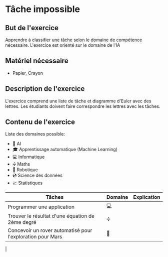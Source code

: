 # Tâche impossible
## But de l'exercice

Apprendre à classifier une tâche selon le domaine de compétence nécessaire. L'exercice est orienté sur le domaine de l'IA

## Matériel nécessaire

-   Papier, Crayon

## Description de l'exercice

L'exercice comprend une liste de tâche et diagramme d'Euler avec des lettres. Les étudiants doivent faire correspondre les lettres avec les tâches.

## Contenu de l'exercice

Liste des domaines possible:
- 🧠 AI
- 🎓 Apprentissage automatique (Machine Learning)
- 💻 Informatique
- ➗ Maths
- 🤖 Robotique
- 💿 Science des données
- 📈 Statistiques

| Tâches | Domaine | Explication |
| ------ | ------- | ----------- |
| Programmer une application | 💻 | |
| Trouver le résultat d'une équation de 2ème degré | ➗ | |
| Concevoir un rover automatisé pour l'exploration pour Mars | 🤖 | |
| 
<!--stackedit_data:
eyJoaXN0b3J5IjpbLTI5MDg2NDUzMCwtMjA4MTE1NjQyNF19
-->